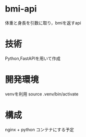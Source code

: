 # bmi-api

体重と身長を引数に取り，bmiを返すapi

# 技術

Python,FastAPIを用いて作成

# 開発環境

venvを利用
source .venv/bin/activate

# 構成

nginx + python コンテナにする予定
